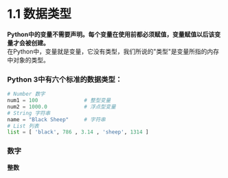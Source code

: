 # 1.1 数据类型
**Python中的变量不需要声明。每个变量在使用前都必须赋值，变量赋值以后该变量才会被创建。**  
在Python中，变量就是变量，它没有类型，我们所说的"类型"是变量所指的内存中对象的类型。

### Python 3中有六个标准的数据类型：
```python
# Number 数字
num1 = 100               # 整型变量
num2 = 1000.0            # 浮点型变量
# String 字符串
name = "Black Sheep"     # 字符串
# List 列表
list = [ 'black', 786 , 3.14 , 'sheep', 1314 ]

```

### 数字
**整数**



